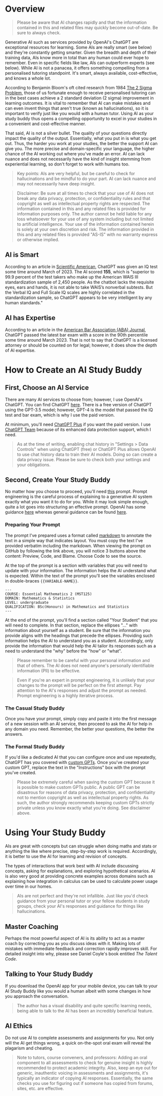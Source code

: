 # Overview
> Please be aware that AI changes rapidly and that the information contained in this and related files may quickly become out-of-date. Be sure to always check.

Generative AI such as services provided by OpenAI's ChatGPT are exceptional resources for learning. Some AIs are really smart (see below) and they're constantly getting smarter. Given the breadth and depth of their training data, AIs know more in total than any human could ever hope to remember. Even in specific fields like law, AIs can outperform experts (see below). While AI is not a panacea, it offers something compelling from a personalised tutoring standpoint. It's smart, always available, cost-effective, and knows a whole lot.

According to Benjamin Bloom's oft cited research from 1984 [The 2 Sigma Problem](https://web.mit.edu/5.95/readings/bloom-two-sigma.pdf), those of us fortunate enough to receive personalised tutoring can in the best cases achieve a 2 standard deviation (2 sigma) improvement in learning outcomes. It is vital to remember that AI can make mistakes and can even invent things that aren't true (known as hallucinations), so it is important to verify just like you would with a human tutor. Using AI as your study buddy thus opens a compelling opportunity to excel in your studies in a convenient and cost-effective manner.

That said, AI is not a silver bullet. The quality of your questions directly impact the quality of the output. Essentially, what you put in is what you get out. Thus, the harder you work at your studies, the better the support AI can give you. The more precise and domain-specific your language, the higher chance of the AI working out where you've made an error. AI can lack nuance and does not necessarily have the kind of insight stemming from experiential learning, so don't forget to work with humans too.

> Key points: AIs are very helpful, but be careful to check for hallucinations and be mindful to do your part. AI can lack nuance and may not necessarily have deep insight.

> Disclaimer: Be sure at all times to check that your use of AI does not break any data privacy, protection, or confidentiality rules and that copyright as well as intellectual property rights are respected. The information contained in this and any related files is provided for information purposes only. The author cannot be held liable for any loss whatsoever for your use of any system including but not limited to artificial intelligence. Your use of the information contained herein is solely at your own discretion and risk. The information provided in this and any related files is provided "AS-IS" with no warranty express or otherwise implied.

## AI is Smart
According to an article in [Scientific American](https://www.scientificamerican.com/article/i-gave-chatgpt-an-iq-test-heres-what-i-discovered/), ChatGPT was given an IQ test some time around March of 2023. The AI scored **155**, which is "superior to 99.9 percent of the test takers who make up the American WAIS III standardization sample of 2,450 people. As the chatbot lacks the requisite eyes, ears and hands, it is not able to take WAIS’s nonverbal subtests. But the Verbal IQ and Full Scale IQ scales are highly correlated in the standardization sample, so ChatGPT appears to be very intelligent by any human standards."

## AI has Expertise
According to an article in the [American Bar Association (ABA) Journal](https://www.abajournal.com/web/article/latest-version-of-chatgpt-aces-the-bar-exam-with-score-in-90th-percentile), ChatGPT passed the latest bar exam with a score in the 90th percentile some time around March 2023. That is not to say that ChatGPT is a licensed attorney or should be counted on for legal; however, it does show the depth of AI expertise.

# How to Create an AI Study Buddy
## First, Choose an AI Service
There are many AI services to choose from; however, I use OpenAI's ChatGPT. You can find ChatGPT [here](https://chat.openai.com/). There is a free version of ChatGPT using the GPT-3.5 model; however, GPT-4 is the model that passed the IQ test and bar exam, which is why I use the paid version.

At minimum, you'll need [ChatGPT Plus](https://openai.com/blog/chatgpt-plus) if you want the paid version. I use [ChatGPT Team](https://openai.com/chatgpt/team) because of its enhanced data protection support, which I need.

> As at the time of writing, enabling chat history in "Settings > Data Controls" when using ChatGPT (free) or ChatGPT Plus allows OpenAI to use chat history data to train their AI models. Doing so can create a data privacy issue. Please be sure to check both your settings and your obligations.

## Second, Create Your Study Buddy
No matter how you choose to proceed, you'll need [this](https://github.com/SebGSX/AI-Study-Buddy/blob/main/tutor-prompt-for-AI.md) prompt. Prompt engineering is the careful process of explaining to a generative AI system exactly what you want it to do for you. While it may look simple enough, quite a lot goes into structuring an effective prompt. OpenAI has some guidance [here](https://platform.openai.com/docs/guides/prompt-engineering) whereas general guidance can be found [here](https://www.promptingguide.ai/).

### Preparing Your Prompt
The prompt I've prepared uses a format called [markdown](https://www.markdownguide.org/) to annotate the text in a simple way that indicates layout. You must copy the text I've provided verbatim including the markdown. When viewing the prompt on GitHub by following the link above, you will notice 3 buttons above the content: Preview, Code, and Blame. Choose Code to see the source.

At the top of the prompt is a section with variables that you will need to update with your information. The information helps the AI understand what is expected. Within the text of the prompt you'll see the variables enclosed in double-braces `{{VARIABLE-NAME}}`.

```
---
COURSE: Essential Mathematics 2 (MST125)
DOMAIN: Mathematics & Statistics
LEVEL: undergraduate
QUALIFICATION: BSc(Honours) in Mathematics and Statistics
---
```

At the end of the prompt, you'll find a section called "Your Student" that you will need to complete. In that section, replace the ellipses "..." with information about yourself as a student. Be sure that the information you provide aligns with the headings that precede the ellipses. Providing such information helps the AI to understand you as a student. Accordingly, only provide the information that would help the AI tailor its responses such as a need to understand the "why" before the "how" or "what".

> Please remember to be careful with your personal information and that of others. The AI does not need anyone's personally identifiable information (PII) to be effective.

> Even if you're an expert in prompt engineering, it is unlikely that your changes to the prompt will be perfect on the first attempt. Pay attention to the AI's responses and adjust the prompt as needed. Prompt engineering is a highly iterative process.

### The Casual Study Buddy
Once you have your prompt, simply copy and paste it into the first message of a new session with an AI service, then proceed to ask the AI for help in any domain you need. Remember, the better your questions, the better the answers.

### The Formal Study Buddy
If you'd like a dedicated AI that you can configure once and use repeatedly, ChatGPT has you covered with [custom GPTs](https://help.openai.com/en/articles/8554397-creating-a-gpt). Once you've created your custom GPT, replace the text in the "Instructions" box with the prompt you've created.

> Please be extremely careful when saving the custom GPT because it is possible to make custom GPTs public. A public GPT can be disastrous for reasons of data privacy, protection, and confidentiality not to mention copyright as well as intellectual property rights. As such, the author strongly recommends keeping custom GPTs strictly private unless you know exactly what you're doing. See disclaimer above.

# Using Your Study Buddy
AIs are great with concepts but can struggle when doing maths and stats or anything the like where precise, step-by-step work is required. Accordingly, it is better to use the AI for learning and revision of concepts.

The types of interactions that work best with AI include discussing concepts, asking for explanations, and exploring hypothetical scenarios. AI is also very good at providing concrete examples across domains such as explaining how integration in calculus can be used to calculate power usage over time in our homes.

> AIs are not perfect and they're not infallible. Just like you'd check guidance from your personal tutor or your fellow students in study groups, check your AI's responses and guidance for things like hallucinations.

## Master Coaching
Perhaps the most powerful aspect of AI is its ability to act as a master coach by correcting you as you discuss ideas with it. Making lots of mistakes with immediate feedback and correction rapidly improves skill. For detailed insight into why, please see Daniel Coyle's book entitled *The Talent Code*.

## Talking to Your Study Buddy
If you download the OpenAI app for your mobile device, you can talk to your AI Study Buddy like you would a human albeit with some changes in how you approach the conversation.

> The author has a visual disability and quite specific learning needs, being able to talk to the AI has been an incredibly beneficial feature.

## AI Ethics
Do not use AI to complete assessments and assignments for you. Not only will the AI get things wrong, a quick on-the-spot oral exam will reveal the plagarism and cheating.

> Note to tutors, course conveners, and professors: Adding an oral component to all assessments to check for genuine insight is highly recommended to protect academic integrity. Also, keep an eye out for generic, inauthentic voicing in assessments and assignments, it's typically an indicator of copying AI responses. Essentially, the same checks you use for figuring out if someone has copied from forums, sites, etc. are effective.
